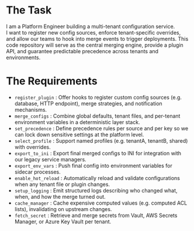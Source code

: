 # The Task

I am a Platform Engineer building a multi-tenant configuration service.  
I want to register new config sources, enforce tenant-specific overrides, and allow our teams to hook into merge events to trigger deployments. This code repository will serve as the central merging engine, provide a plugin API, and guarantee predictable precedence across tenants and environments.

# The Requirements

* `register_plugin`       : Offer hooks to register custom config sources (e.g. database, HTTP endpoint), merge strategies, and notification mechanisms.  
* `merge_configs`         : Combine global defaults, tenant files, and per-tenant environment variables in a deterministic layer stack.  
* `set_precedence`        : Define precedence rules per source and per key so we can lock down sensitive settings at the platform level.  
* `select_profile`        : Support named profiles (e.g. tenantA, tenantB, shared) with overrides.  
* `export_to_ini`         : Export final merged configs to INI for integration with our legacy service managers.  
* `export_env_vars`       : Push final config into environment variables for sidecar processes.  
* `enable_hot_reload`     : Automatically reload and validate configurations when any tenant file or plugin changes.  
* `setup_logging`         : Emit structured logs describing who changed what, when, and how the merge turned out.  
* `cache_manager`         : Cache expensive computed values (e.g. computed ACL lists), invalidating on upstream changes.  
* `fetch_secret`          : Retrieve and merge secrets from Vault, AWS Secrets Manager, or Azure Key Vault per tenant.  
